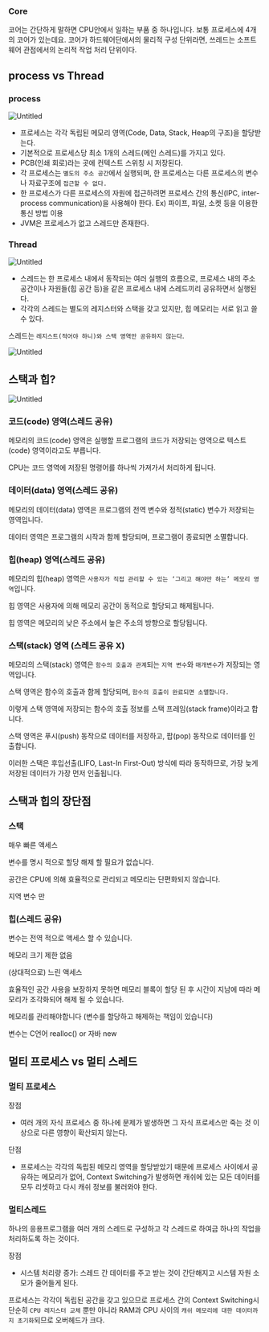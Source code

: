 ### Core

코어는 간단하게 말하면 CPU안에서 일하는 부품 중 하나입니다. 보통 프로세스에 4개의 코어가 있는데요. 코어가 하드웨어단에서의 물리적 구성 단위라면, 쓰레드는 소프트웨어 관점에서의 논리적 작업 처리 단위이다.

## process vs Thread

### process

![Untitled](https://s3-us-west-2.amazonaws.com/secure.notion-static.com/dbad4a79-f175-47ce-9b75-2424bfc7d224/Untitled.png)

- 프로세스는 각각 독립된 메모리 영역(Code, Data, Stack, Heap의 구조)을 할당받는다.
- 기본적으로 프로세스당 최소 1개의 스레드(메인 스레드)를 가지고 있다.
- PCB(인쇄 회로)라는 곳에 컨텍스트 스위칭 시 저장된다.
- 각 프로세스는 `별도의 주소 공간`에서 실행되며, 한 프로세스는 다른 프로세스의 변수나 자료구조에 `접근할 수 없다.`
- 한 프로세스가 다른 프로세스의 자원에 접근하려면 프로세스 간의 통신(IPC, inter-process communication)을 사용해야 한다. Ex) 파이프, 파일, 소켓 등을 이용한 통신 방법 이용
- JVM은 프로세스가 없고 스레드만 존재한다.

### Thread

![Untitled](https://s3-us-west-2.amazonaws.com/secure.notion-static.com/6d712cab-70d9-44e8-877f-1d4efe88f39b/Untitled.png)

- 스레드는 한 프로세스 내에서 동작되는 여러 실행의 흐름으로, 프로세스 내의 주소 공간이나 자원들(힙 공간 등)을 같은 프로세스 내에 스레드끼리 공유하면서 실행된다.
- 각각의 스레드는 별도의 레지스터와 스택을 갖고 있지만, 힙 메모리는 서로 읽고 쓸 수 있다.

스레드는 `레지스트(적어야 하니)와 스택 영역만 공유하지 않는다`.

![Untitled](https://s3-us-west-2.amazonaws.com/secure.notion-static.com/feaeccb1-da85-4ec4-92a9-72d90f66e95c/Untitled.png)

## 스택과 힙?

![Untitled](https://s3-us-west-2.amazonaws.com/secure.notion-static.com/17ed927a-7540-4b01-906c-99a1774c64d0/Untitled.png)

### **코드(code) 영역(스레드 공유)**

메모리의 코드(code) 영역은 실행할 프로그램의 코드가 저장되는 영역으로 텍스트(code) 영역이라고도 부릅니다.

CPU는 코드 영역에 저장된 명령어를 하나씩 가져가서 처리하게 됩니다.

### **데이터(data) 영역(스레드 공유)**

메모리의 데이터(data) 영역은 프로그램의 전역 변수와 정적(static) 변수가 저장되는 영역입니다.

데이터 영역은 프로그램의 시작과 함께 할당되며, 프로그램이 종료되면 소멸합니다.

### **힙(heap) 영역(스레드 공유)**

메모리의 힙(heap) 영역은 `사용자가 직접 관리할 수 있는 ‘그리고 해야만 하는’ 메모리 영역`입니다.

힙 영역은 사용자에 의해 메모리 공간이 동적으로 할당되고 해제됩니다.

힙 영역은 메모리의 낮은 주소에서 높은 주소의 방향으로 할당됩니다.

### **스택(stack) 영역 (스레드 공유 X)**

메모리의 스택(stack) 영역은 `함수의 호출과 관계`되는 `지역 변수`와 `매개변수`가 저장되는 영역입니다.

스택 영역은 함수의 호출과 함께 할당되며, `함수의 호출이 완료되면 소멸합니다.`

이렇게 스택 영역에 저장되는 함수의 호출 정보를 스택 프레임(stack frame)이라고 합니다.

스택 영역은 푸시(push) 동작으로 데이터를 저장하고, 팝(pop) 동작으로 데이터를 인출합니다.

이러한 스택은 후입선출(LIFO, Last-In First-Out) 방식에 따라 동작하므로, 가장 늦게 저장된 데이터가 가장 먼저 인출됩니다.

## **스택과 힙의 장단점**

### **스택**

매우 빠른 액세스

변수를 명시 적으로 할당 해제 할 필요가 없습니다.

공간은 CPU에 의해 효율적으로 관리되고 메모리는 단편화되지 않습니다.

지역 변수 만

### **힙(스레드 공유)**

변수는 전역 적으로 액세스 할 수 있습니다.

메모리 크기 제한 없음

(상대적으로) 느린 액세스

효율적인 공간 사용을 보장하지 못하면 메모리 블록이 할당 된 후 시간이 지남에 따라 메모리가 조각화되어 해제 될 수 있습니다.

메모리를 관리해야합니다 (변수를 할당하고 해제하는 책임이 있습니다)

변수는 C언어 realloc() or 자바 new

## 멀티 프로세스 vs 멀티 스레드

### 멀티 프로세스

장점

- 여러 개의 자식 프로세스 중 하나에 문제가 발생하면 그 자식 프로세스만 죽는 것 이상으로 다른 영향이 확산되지 않는다.

단점

- 프로세스는 각각의 독립된 메모리 영역을 할당받았기 때문에 프로세스 사이에서 공유하는 메모리가 없어, Context Switching가 발생하면 캐쉬에 있는 모든 데이터를 모두 리셋하고 다시 캐쉬 정보를 불러와야 한다.

### 멀티스레드

하나의 응용프로그램을 여러 개의 스레드로 구성하고 각 스레드로 하여금 하나의 작업을 처리하도록 하는 것이다.

장점

- 시스템 처리량 증가: 스레드 간 데이터를 주고 받는 것이 간단해지고 시스템 자원 소모가 줄어들게 된다.

프로세스는 각각이 독립된 공간을 갖고 있으므로 프로세스 간의 Context Switching시 단순히 `CPU 레지스터 교체` 뿐만 아니라 RAM과 CPU 사이의 `캐쉬 메모리에 대한 데이터까지 초기화`되므로 오버헤드가 크다.
